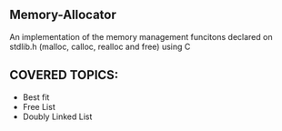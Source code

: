 ## Memory-Allocator
An implementation of the memory management funcitons declared on stdlib.h (malloc, calloc, realloc and free) using C


## COVERED TOPICS:

* Best fit
* Free List
* Doubly Linked List
